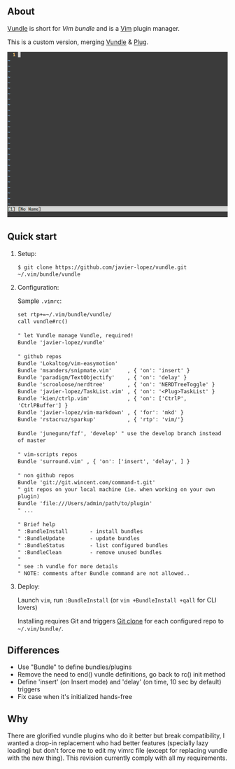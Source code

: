 ## About

[Vundle](https://github.com/javier-lopez/vundle) is short for _Vim bundle_ and is a [Vim](http://vim.org) plugin manager.

This is a custom version, merging [Vundle](https://github.com/javier-lopez/vundle) & [Plug](https://github.com/junegunn/vim-plug).

<p align="center">
<img src="https://raw.githubusercontent.com/junegunn/i/master/vim-plug/installer.gif" alt="vundle-installer"/>
</p>

## Quick start

1. Setup:

     ```
     $ git clone https://github.com/javier-lopez/vundle.git ~/.vim/bundle/vundle
     ```

2. Configuration:

     Sample `.vimrc`:

     ```vim
     set rtp+=~/.vim/bundle/vundle/
     call vundle#rc()

     " let Vundle manage Vundle, required!
     Bundle 'javier-lopez/vundle'

     " github repos
     Bundle 'Lokaltog/vim-easymotion'
     Bundle 'msanders/snipmate.vim'     , { 'on': 'insert' }
     Bundle 'paradigm/TextObjectify'    , { 'on': 'delay' }
     Bundle 'scrooloose/nerdtree'       , { 'on': 'NERDTreeToggle' }
     Bundle 'javier-lopez/TaskList.vim' , { 'on': '<Plug>TaskList' }
     Bundle 'kien/ctrlp.vim'            , { 'on': ['CtrlP', 'CtrlPBuffer'] }
     Bundle 'javier-lopez/vim-markdown' , { 'for': 'mkd' }
     Bundle 'rstacruz/sparkup'          , { 'rtp': 'vim/'}

     Bundle 'junegunn/fzf', 'develop' " use the develop branch instead of master

     " vim-scripts repos
     Bundle 'surround.vim' , { 'on': ['insert', 'delay', ] }

     " non github repos
     Bundle 'git://git.wincent.com/command-t.git'
     " git repos on your local machine (ie. when working on your own plugin)
     Bundle 'file:///Users/admin/path/to/plugin'
     " ...

     " Brief help
     " :BundleInstall       - install bundles
     " :BundleUpdate        - update bundles
     " :BundleStatus        - list configured bundles
     " :BundleClean         - remove unused bundles
     "
     " see :h vundle for more details
     " NOTE: comments after Bundle command are not allowed..

     ```

3. Deploy:

     Launch `vim`, run `:BundleInstall`
     (or `vim +BundleInstall +qall` for CLI lovers)

     Installing requires Git and triggers [Git clone](http://gitref.org/creating/#clone) for each configured repo to `~/.vim/bundle/`.

## Differences

- Use "Bundle" to define bundles/plugins
- Remove the need to end() vundle definitions, go back to rc() init method
- Define 'insert' (on Insert mode) and 'delay' (on time, 10 sec by default) triggers
- Fix case when it's initialized hands-free

## Why

There are glorified vundle plugins who do it better but break compatibility, I wanted a drop-in replacement who had better features (specially lazy loading) but don't force me to edit my vimrc file (except for replacing vundle with the new thing). This revision currently comply with all my requirements.
